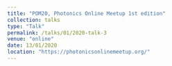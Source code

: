 ```yaml
---
title: "POM20, Photonics Online Meetup 1st edition"
collection: talks
type: "Talk"
permalink: /talks/01/2020-talk-3
venue: "online"
date: 13/01/2020
location: "https://photonicsonlinemeetup.org/"
---
```

